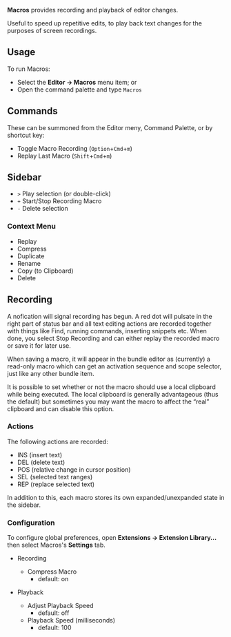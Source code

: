 **Macros** provides recording and playback of editor changes.

Useful to speed up repetitive edits, to play back text changes for the purposes of screen recordings.

## Usage

To run Macros:

- Select the **Editor → Macros** menu item; or
- Open the command palette and type `Macros`

## Commands

These can be summoned from the Editor meny, Command Palette, or by shortcut key:

- Toggle Macro Recording (`Option`+`Cmd`+`m`)
- Replay Last Macro (`Shift`+`Cmd`+`m`)

## Sidebar

- `>` Play selection (or double-click)
- `+` Start/Stop Recording Macro
- `-` Delete selection

### Context Menu

- Replay
- Compress
- Duplicate
- Rename
- Copy (to Clipboard)
- Delete

## Recording

A nofication will signal recording has begun. A red dot will pulsate in the right part of status bar and all text editing actions are recorded together with things like Find, running commands, inserting snippets etc. When done, you select Stop Recording and can either replay the recorded macro or save it for later use.

When saving a macro, it will appear in the bundle editor as (currently) a read-only macro which can get an activation sequence and scope selector, just like any other bundle item.

It is possible to set whether or not the macro should use a local clipboard while being executed. The local clipboard is generally advantageous (thus the default) but sometimes you may want the macro to affect the “real” clipboard and can disable this option.

### Actions

The following actions are recorded:

- INS (insert text)
- DEL (delete text)
- POS (relative change in cursor position)
- SEL (selected text ranges)
- REP (replace selected text)

In addition to this, each macro stores its own expanded/unexpanded state in the sidebar.


### Configuration

To configure global preferences, open **Extensions → Extension Library...** then select Macros's **Settings** tab.

- Recording
  - Compress Macro
    - default: on

- Playback
  - Adjust Playback Speed
    - default: off
  - Playback Speed (milliseconds)
    - default: 100
